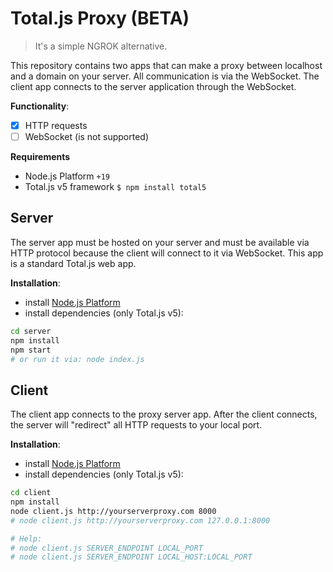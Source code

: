 # Total.js Proxy (BETA)

> It's a simple NGROK alternative.

This repository contains two apps that can make a proxy between localhost and a domain on your server. All communication is via the WebSocket. The client app connects to the server application through the WebSocket.

__Functionality__:

- [x] HTTP requests
- [ ] WebSocket (is not supported)

__Requirements__

- Node.js Platform `+19`
- Total.js v5 framework `$ npm install total5`

## Server

The server app must be hosted on your server and must be available via HTTP protocol because the client will connect to it via WebSocket. This app is a standard Total.js web app.

__Installation__:

- install [Node.js Platform](https://nodejs.org/en/download)
- install dependencies (only Total.js v5):

```sh
cd server
npm install
npm start
# or run it via: node index.js
```

## Client

The client app connects to the proxy server app. After the client connects, the server will "redirect" all HTTP requests to your local port.

__Installation__:

- install [Node.js Platform](https://nodejs.org/en/download)
- install dependencies (only Total.js v5):

```sh
cd client
npm install
node client.js http://yourserverproxy.com 8000
# node client.js http://yourserverproxy.com 127.0.0.1:8000

# Help:
# node client.js SERVER_ENDPOINT LOCAL_PORT
# node client.js SERVER_ENDPOINT LOCAL_HOST:LOCAL_PORT
```
